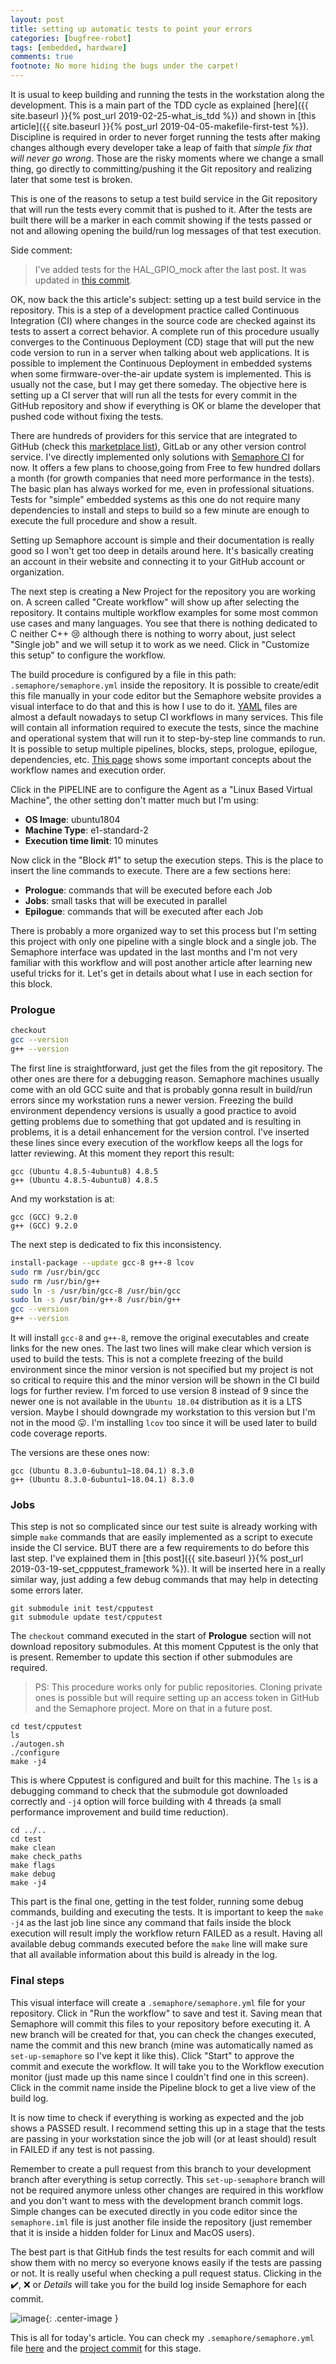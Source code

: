 ```yaml
---
layout: post
title: setting up automatic tests to point your errors
categories: [bugfree-robot]
tags: [embedded, hardware]
comments: true
footnote: No more hiding the bugs under the carpet!
---
```


It is usual to keep building and running the tests in the workstation along the development. This is a main part of the TDD cycle as explained [here]({{ site.baseurl }}{% post_url 2019-02-25-what_is_tdd %}) and shown in [this article]({{ site.baseurl }}{% post_url 2019-04-05-makefile-first-test %}). Discipline is required in order to never forget running the tests after making changes although every developer take a leap of faith that *simple fix that will never go wrong*. Those are the risky moments where we change a small thing, go directly to committing/pushing it the Git repository and realizing later that some test is broken. 



This is one of the reasons to setup a test build service in the Git repository that will run the tests every commit that is pushed to it. After the tests are built there will be a marker in each commit showing if the tests passed or not and allowing opening the build/run log messages of that test execution.

<!--more-->

Side comment: 
> I've added tests for the HAL_GPIO_mock after the last post. It was updated in [this commit](https://github.com/matheusmbar/bugfree_robot/commit/a5ed1e3725543e9b4b271532678df1b57f0c9072).


OK, now back the this article's subject: setting up a test build service in the repository. This is a step of a development practice called Continuous Integration (CI) where changes in the source code are checked against its tests to assert a correct behavior. A complete run of this procedure usually converges to the Continuous Deployment (CD) stage that will put the new code version to run in a server when talking about web applications. It is possible to implement the Continuous Deployment in embedded systems when some firmware-over-the-air update system is implemented. This is usually not the case, but I may get there someday. The objective here is setting up a CI server that will run all the tests for every commit in the GitHub repository and show if everything is OK or blame the developer that pushed code without fixing the tests. 

There are hundreds of providers for this service that are integrated to GitHub (check this [marketplace list](https://github.com/marketplace/category/continuous-integration)), GitLab or any other version control service. I've directly implemented only solutions with [Semaphore CI](https://semaphoreci.com/) for now. It offers a few plans to choose,going from Free to few hundred dollars a month (for growth companies that need more performance in the tests). The basic plan has always worked for me, even in professional situations. Tests for "simple" embedded systems as this one do not require many dependencies to install and steps to build so a few minute are enough to execute the full procedure and show a result. 

Setting up Semaphore account is simple and their documentation is really good so I won't get too deep in details around here. It's basically creating an account in their website and connecting it to your GitHub account or organization. 

The next step is creating a New Project for the repository you are working on. A screen called "Create workflow" will show up after selecting the repository. It contains multiple workflow examples for some most common use cases and many languages. You see that there is nothing dedicated to C neither C++ :cry: although there is nothing to worry about, just select "Single job" and we will setup it to work as we need. Click in "Customize this setup" to configure the workflow.

The build procedure is configured by a file in this path: `.semaphore/semaphore.yml` inside the repository. It is possible to create/edit this file manually in your code editor but the Semaphore website provides a visual interface to do that and this is how I use to do it. [YAML](https://yaml.org/) files are almost a default nowadays to setup CI workflows in many services. This file will contain all information required to execute the tests, since the machine and operational system that will run it to step-by-step line commands to run. It is possible to setup multiple pipelines, blocks, steps, prologue, epilogue, dependencies, etc. [This page](https://docs.semaphoreci.com/article/62-concepts) shows some important concepts about the workflow names and execution order.

Click in the PIPELINE are to configure the Agent as a "Linux Based Virtual Machine", the other setting don't matter much but I'm using: 
- **OS Image**: ubuntu1804
- **Machine Type**: e1-standard-2
- **Execution time limit**: 10 minutes

Now click in the "Block #1" to setup the execution steps. This is the place to insert the line commands to execute. There are a few sections here:
- **Prologue**: commands that will be executed before each Job
- **Jobs**: small tasks that will be executed in parallel
- **Epilogue**: commands that will be executed after each Job

There is probably a more organized way to set this process but I'm setting this project with only one pipeline with a single block and a single job. The Semaphore interface was updated in the last months and I'm not very familiar with this workflow and will post another article after learning new useful tricks for it.  Let's get in details about what I use in each section for this block.

### Prologue

```sh
checkout
gcc --version
g++ --version
```
The first line is straightforward, just get the files from the git repository. The other ones are there for a debugging reason. Semaphore machines usually come with an old GCC suite and that is probably gonna result in build/run errors since my workstation runs a newer version. Freezing the build environment dependency versions is usually a good practice to avoid getting problems due to something that got updated and is resulting in problems, it is a detail enhancement for the version control. I've inserted these lines since every execution of the workflow keeps all the logs for latter reviewing. At this moment they report this result:

```
gcc (Ubuntu 4.8.5-4ubuntu8) 4.8.5
g++ (Ubuntu 4.8.5-4ubuntu8) 4.8.5
```

And my workstation is at:
```
gcc (GCC) 9.2.0
g++ (GCC) 9.2.0
```

The next step is dedicated to fix this inconsistency.

```sh
install-package --update gcc-8 g++-8 lcov
sudo rm /usr/bin/gcc
sudo rm /usr/bin/g++
sudo ln -s /usr/bin/gcc-8 /usr/bin/gcc
sudo ln -s /usr/bin/g++-8 /usr/bin/g++
gcc --version
g++ --version
```

It will install `gcc-8` and `g++-8`, remove the original executables and create links for the new ones. The last two lines will make clear which version is used to build the tests. This is not a complete freezing of the build environment since the minor version is not specified but my project is not so critical to require this and the minor version will be shown in the CI build logs for further review. I'm forced to use version 8 instead of 9 since the newer one is not available in the `Ubuntu 18.04` distribution as it is a LTS version. Maybe I should downgrade my workstation to this version but I'm not in the mood :stuck_out_tongue:. I'm installing `lcov` too since it will be used later to build code coverage reports.  

The versions are these ones now:

```
gcc (Ubuntu 8.3.0-6ubuntu1~18.04.1) 8.3.0
g++ (Ubuntu 8.3.0-6ubuntu1~18.04.1) 8.3.0
```

### Jobs


This step is not so complicated since our test suite is already working with simple `make` commands that are easily implemented as a script to execute inside the CI service. BUT there are a few requirements to do before this last step. I've explained them in [this post]({{ site.baseurl }}{% post_url 2019-03-19-set_cppputest_framework %}). It will be inserted here in a really similar way, just adding a few debug commands that may help in detecting some errors later.

```
git submodule init test/cpputest
git submodule update test/cpputest
```
The `checkout` command executed in the start of **Prologue** section will not download repository submodules. At this moment Cpputest is the only that is present. Remember to update this section if other submodules are required. 

> PS: This procedure works only for public repositories. Cloning private ones is possible but will require setting up an access token in GitHub and the Semaphore project. More on that in a future post. 


```
cd test/cpputest
ls
./autogen.sh
./configure
make -j4
```
This is where Cpputest is configured and built for this machine. The `ls` is a debugging command to check that the submodule got downloaded correctly and `-j4` option will force building with 4 threads (a small performance improvement and build time reduction). 

```
cd ../..
cd test
make clean
make check_paths
make flags
make debug
make -j4
```
This part is the final one, getting in the test folder, running some debug commands, building and executing the tests. It is important to keep the `make -j4` as the last job line since any command that fails inside the block execution will result imply the workflow return FAILED as a result. Having all available debug commands executed before the `make` line will make sure that all available information about this build is already in the log.


### Final steps
This visual interface will create a `.semaphore/semaphore.yml` file for your repository. Click in "Run the workflow" to save and test it. Saving mean that Semaphore will commit this files to your repository before executing it. A new branch will be created for that, you can check the changes executed, name the commit and this new branch (mine was automatically named as `set-up-semaphore` so I've kept it like this). Click "Start" to approve the commit and execute the workflow. It will take you to the Workflow execution monitor (just made up this name since I couldn't find one in this screen). Click in the commit name inside the Pipeline block to get a live view of the build log. 

It is now time to check if everything is working as expected and the job shows a PASSED result. I recommend setting this up in a stage that the tests are passing in your workstation since the job will (or at least should) result in FAILED if any test is not passing. 

Remember to create a pull request from this branch to your development branch after everything is setup correctly. This `set-up-semaphore` branch will not be required anymore unless other changes are required in this workflow and you don't want to mess with the development branch commit logs. Simple changes can be executed directly in you code editor since the `semaphore.iml` file is just another file inside the repository (just remember that it is inside a hidden folder for Linux and MacOS users).

The best part is that GitHub finds the test results for each commit and will show them with no mercy so everyone knows easily if the tests are passing or not. It is really useful when checking a pull request status. Clicking in the :heavy_check_mark:, :x: or *Details* will take you for the build log inside Semaphore for each commit.

![image](/assets/images/checks_passed.png){: .center-image }

This is all for today's article. You can check my `.semaphore/semaphore.yml` file [here](https://github.com/matheusmbar/bugfree_robot/blob/98b01ec7c65e7128794399b8f6ea13c471e06a59/.semaphore/semaphore.yml) and the [project commit](https://github.com/matheusmbar/bugfree_robot/tree/98b01ec7c65e7128794399b8f6ea13c471e06a59) for this stage.